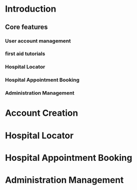# Introduction 


## Core features 

### User account management 

### first aid tutorials 

### Hospital Locator 

### Hospital Appointment Booking 

### Administration Management 

# Account Creation 

# Hospital Locator 

# Hospital Appointment Booking 

# Administration Management 
